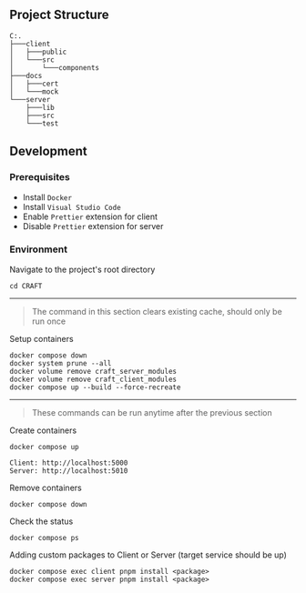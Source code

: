 

## Project Structure

```
C:.
├───client
│   ├───public
│   └───src
│       └───components
├───docs
│   ├───cert
│   └───mock
└───server
    ├───lib
    ├───src
    └───test
```


## Development

### Prerequisites
- Install `Docker`
- Install `Visual Studio Code` 
- Enable `Prettier` extension for client
- Disable `Prettier` extension for server

### Environment

Navigate to the project's root directory
```
cd CRAFT
```

<hr>

> The command in this section clears existing cache, should only be run once 

Setup containers
```
docker compose down
docker system prune --all
docker volume remove craft_server_modules
docker volume remove craft_client_modules
docker compose up --build --force-recreate
```

<hr>

> These commands can be run anytime after the previous section


Create containers
```
docker compose up
```

```
Client: http://localhost:5000
Server: http://localhost:5010
```

Remove containers
```
docker compose down
```

Check the status
```
docker compose ps
```

Adding custom packages to Client or Server (target service should be up)
```
docker compose exec client pnpm install <package>
docker compose exec server pnpm install <package>
```
